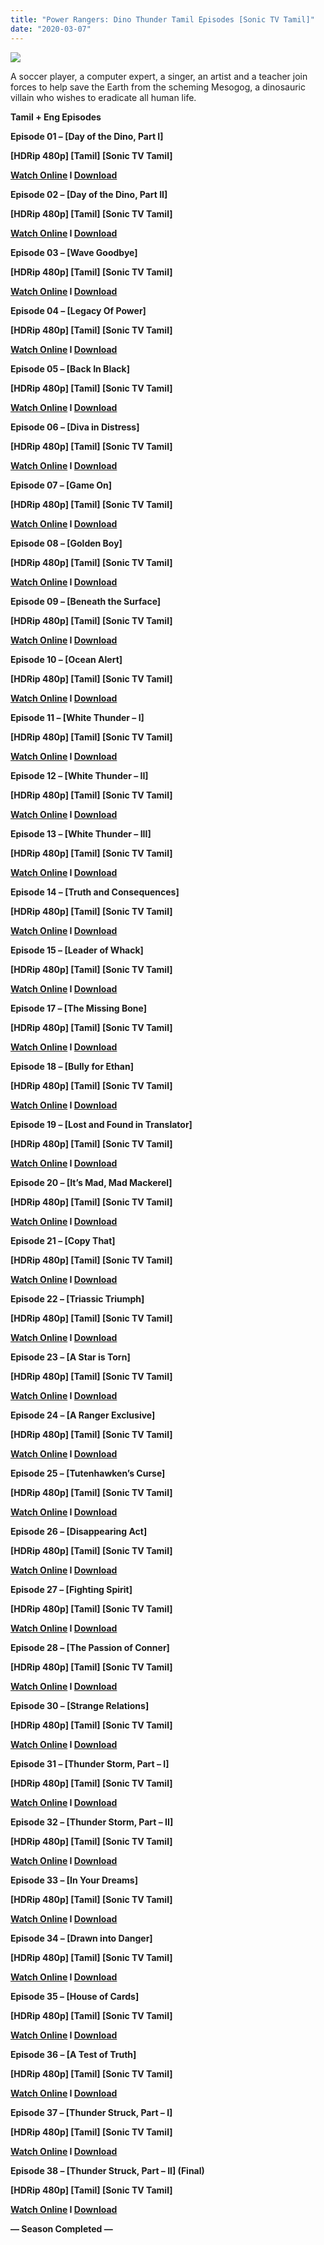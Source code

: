 ```yaml
---
title: "Power Rangers: Dino Thunder Tamil Episodes [Sonic TV Tamil]"
date: "2020-03-07"
---
```


[![](https://1.bp.blogspot.com/-xm3ndYtpESs/XVlBP-wMf5I/AAAAAAAAAtE/CPoayCnki3Upb_sku58DaZIWGVq9aNm1ACLcBGAs/s1600/maxresdefault.jpg)](https://1.bp.blogspot.com/-xm3ndYtpESs/XVlBP-wMf5I/AAAAAAAAAtE/CPoayCnki3Upb_sku58DaZIWGVq9aNm1ACLcBGAs/s1600/maxresdefault.jpg)

A soccer player, a computer expert, a singer, an artist and a teacher join forces to help save the Earth from the scheming Mesogog, a dinosauric villain who wishes to eradicate all human life.

**Tamil + Eng Episodes**

**Episode 01 – \[Day of the Dino, Part I\]**

**\[HDRip 480p\] \[Tamil\] \[Sonic TV Tamil\]**

**[Watch Online](https://toonnetworktamilvideos.blogspot.com/p/power-rangers-dino-thunder-episode-01.html) I [Download](https://drive.google.com/file/d/1cCkertjQTxi2B9rxyX9VgxW2PekHnTp5/view)**

**Episode 02 – \[Day of the Dino, Part II\]**

**\[HDRip 480p\] \[Tamil\] \[Sonic TV Tamil\]**

**[Watch Online](https://toonnetworktamilvideos.blogspot.com/p/power-rangers-tamil-dino-thunder-tamil.html) I [Download](https://drive.google.com/file/d/1XAiME8Fmb2-SwZWPh5KRejvaYO2kcoE-/view)**

**Episode 03 – \[Wave Goodbye\]**

**\[HDRip 480p\] \[Tamil\] \[Sonic TV Tamil\]**

**[Watch Online](https://toonnetworktamilvideos.blogspot.com/p/power-rangers-dino-thunder-tamil.html) I [Download](https://drive.google.com/file/d/1xyqLj5DmetHVXb9nCpp6Q7IioGx4zPY1/view)**

**Episode 04 – \[Legacy Of Power\]**

**\[HDRip 480p\] \[Tamil\] \[Sonic TV Tamil\]**

**[Watch Online](https://toonnetworktamilvideos.blogspot.com/p/power-rangers-dino-thunder-tamil_8.html) I [Download](https://drive.google.com/file/d/18umiepV-FCB9NOc4gDQm8cvOGxyUE9Kb/view)**

**Episode 05 – \[Back In Black\]**

**\[HDRip 480p\] \[Tamil\] \[Sonic TV Tamil\]**

**[Watch Online](https://toonnetworktamilvideos.blogspot.com/p/power-rangers-dinothunder-tamil-episode.html) I [Download](https://drive.google.com/file/d/15nf2SVBVfoZHjvU_AYKefOFpQCW3_ewS/view)**

**Episode 06 – \[Diva in Distress\]**

**\[HDRip 480p\] \[Tamil\] \[Sonic TV Tamil\]**

**[Watch Online](https://toonnetworktamilvideos.blogspot.com/p/power-rangers-dinothunder-tamil-episode_22.html) I [Download](https://drive.google.com/file/d/14B36C1p9lDen58VXkFhNPlbgZIKxAJIl/view)**

**Episode 07 – \[Game On\]**

**\[HDRip 480p\] \[Tamil\] \[Sonic TV Tamil\]**

**[Watch Online](https://toonnetworktamilvideos.blogspot.com/p/power-rangers-dinothunder-episode-07.html) I [Download](https://drive.google.com/file/d/1Rv3jMgaLHqcyQ6OwEHu71UAIpv_RovNi/view)**

**Episode 08 – \[Golden Boy\]**

**\[HDRip 480p\] \[Tamil\] \[Sonic TV Tamil\]**

**[Watch Online](https://toonnetworktamilvideos.blogspot.com/p/power-rangers-dinothunder-episode-08.html) I [Download](https://drive.google.com/file/d/1yMVVa85NcWzto2GDsQ79zc7LLfgWiDFM/view)**

**Episode 09 – \[Beneath the Surface\]**

**\[HDRip 480p\] \[Tamil\] \[Sonic TV Tamil\]**

**[Watch Online](https://toonnetworktamilvideos.blogspot.com/p/power-rangers-dinothunder-episode-09.html) I [Download](https://drive.google.com/file/d/1q8JOwxoJxru3Muyi5_ifZ-6Oyzm5WeAS/view)**

**Episode 10 – \[Ocean Alert\]**

**\[HDRip 480p\] \[Tamil\] \[Sonic TV Tamil\]**

**[Watch Online](https://drive.google.com/file/d/118Ms4nILMSmQUY3p0aopA3R823qk_Uat/view) I [Download](https://drive.google.com/file/d/118Ms4nILMSmQUY3p0aopA3R823qk_Uat/view)**

**Episode 11 – \[White Thunder – I\]**

**\[HDRip 480p\] \[Tamil\] \[Sonic TV Tamil\]**

**[Watch Online](https://drive.google.com/file/d/1PU2FswO4Z1CjszptJXLgNcgV5qFyzdw-/view) I [Download](https://drive.google.com/file/d/1PU2FswO4Z1CjszptJXLgNcgV5qFyzdw-/view)**

**Episode 12 – \[White Thunder – II\]**

**\[HDRip 480p\] \[Tamil\] \[Sonic TV Tamil\]**

**[Watch Online](https://drive.google.com/open?id=1mtaFjHtLnGXffzhTcbyrAmHsA8XDj_Pb) I [Download](https://drive.google.com/open?id=1mtaFjHtLnGXffzhTcbyrAmHsA8XDj_Pb)**

**Episode 13 – \[White Thunder – III\]**

**\[HDRip 480p\] \[Tamil\] \[Sonic TV Tamil\]**

**[Watch Online](https://drive.google.com/open?id=1EV1xN3ENo3XVLGTz5Kj8WFyhDsHDX7U3) I [Download](https://drive.google.com/open?id=1EV1xN3ENo3XVLGTz5Kj8WFyhDsHDX7U3)**

**Episode 14 – \[Truth and Consequences\]**

**\[HDRip 480p\] \[Tamil\] \[Sonic TV Tamil\]**

**[Watch Online](https://drive.google.com/open?id=1rrNxVg107lMtoH9Y6tsKTuvYJQmS8Jp1) I [Download](https://drive.google.com/open?id=1rrNxVg107lMtoH9Y6tsKTuvYJQmS8Jp1)**

**Episode 15 – \[Leader of Whack\]**

**\[HDRip 480p\] \[Tamil\] \[Sonic TV Tamil\]**

**[Watch Online](https://drive.google.com/file/d/1AuTPlHV9MExBEr0E-H7XfWT3ulK2pN2h/view) I [Download](https://drive.google.com/file/d/1AuTPlHV9MExBEr0E-H7XfWT3ulK2pN2h/view)**

**Episode 17 – \[The Missing Bone\]**

**\[HDRip 480p\] \[Tamil\] \[Sonic TV Tamil\]**

**[Watch Online](https://drive.google.com/open?id=1Gi7-zddsTVvg1CLDVK40ncT6RTBr1NPM) I [Download](https://drive.google.com/open?id=1Gi7-zddsTVvg1CLDVK40ncT6RTBr1NPM)**

**Episode 18 – \[Bully for Ethan\]**

**\[HDRip 480p\] \[Tamil\] \[Sonic TV Tamil\]**

**[Watch Online](https://drive.google.com/open?id=1-jRcJAUTYWcxJoiQwazGEqmifCKQaGsT) I [Download](https://drive.google.com/open?id=1-jRcJAUTYWcxJoiQwazGEqmifCKQaGsT)**

**Episode 19 – \[Lost and Found in Translator\]**

**\[HDRip 480p\] \[Tamil\] \[Sonic TV Tamil\]**

**[Watch Online](https://drive.google.com/open?id=1WcQ7h89wK3J7isfkQvUuUjJ_pI3dvVg6) I [Download](https://drive.google.com/open?id=1WcQ7h89wK3J7isfkQvUuUjJ_pI3dvVg6)**

**Episode 20 – \[It’s Mad, Mad Mackerel\]**

**\[HDRip 480p\] \[Tamil\] \[Sonic TV Tamil\]**

**[Watch Online](https://drive.google.com/open?id=1SQO4J3ZdmqObT95eYgdEPFOxNTbcR1VF) I [Download](https://drive.google.com/open?id=1SQO4J3ZdmqObT95eYgdEPFOxNTbcR1VF)**

**Episode 21 – \[Copy That\]** 

**\[HDRip 480p\] \[Tamil\] \[Sonic TV Tamil\]**

**[Watch Online](https://drive.google.com/open?id=1IvWeLMZsOPncLqhUdq0UTVm0hcVtyMci) I [Download](https://drive.google.com/open?id=1IvWeLMZsOPncLqhUdq0UTVm0hcVtyMci)**

**Episode 22 – \[Triassic Triumph\]** 

**\[HDRip 480p\] \[Tamil\] \[Sonic TV Tamil\]**

**[Watch Online](https://drive.google.com/open?id=1cnWRimmHeqqopWranfjAbz4gAg69ElpL) I [Download](https://drive.google.com/open?id=1cnWRimmHeqqopWranfjAbz4gAg69ElpL)**

**Episode 23 – \[A Star is Torn\]** 

**\[HDRip 480p\] \[Tamil\] \[Sonic TV Tamil\]**

**[Watch Online](https://drive.google.com/open?id=16m8ucj2O-jTtCMQepeQTOx9tRw94ShUn) I [Download](https://drive.google.com/open?id=16m8ucj2O-jTtCMQepeQTOx9tRw94ShUn)**

**Episode 24 – \[A Ranger Exclusive\]** 

**\[HDRip 480p\] \[Tamil\] \[Sonic TV Tamil\]**

**[Watch Online](https://drive.google.com/open?id=1Ro9NVAsvKhLJQr8j0KrfaVPm6ACCHivF) I [Download](https://drive.google.com/open?id=1Ro9NVAsvKhLJQr8j0KrfaVPm6ACCHivF)**

**Episode 25 – \[Tutenhawken’s Curse\]** 

**\[HDRip 480p\] \[Tamil\] \[Sonic TV Tamil\]**

**[Watch Online](https://drive.google.com/open?id=1M2EiL0IQMuzojHugXdyWTaWfuBxd0AGi) I [Download](https://drive.google.com/open?id=1M2EiL0IQMuzojHugXdyWTaWfuBxd0AGi)**

**Episode 26 – \[Disappearing Act\]** 

**\[HDRip 480p\] \[Tamil\] \[Sonic TV Tamil\]**

**[Watch Online](https://drive.google.com/open?id=1jwN4ZelylOedm3B6YxqT19QkJk9DztaN) I [Download](https://drive.google.com/open?id=1jwN4ZelylOedm3B6YxqT19QkJk9DztaN)**

**Episode 27 – \[Fighting Spirit\]** 

**\[HDRip 480p\] \[Tamil\] \[Sonic TV Tamil\]**

**[Watch Online](https://drive.google.com/open?id=1irc5T5n8vX880_gMApROa8JYDaDmwz4K) I [Download](https://drive.google.com/open?id=1irc5T5n8vX880_gMApROa8JYDaDmwz4K)**

**Episode 28 – \[The Passion of Conner\]** 

**\[HDRip 480p\] \[Tamil\] \[Sonic TV Tamil\]**

**[Watch Online](https://drive.google.com/open?id=1SEOE-3I17QMK0HLVr1SSByGcNJfDYQjK) I [Download](https://drive.google.com/open?id=1SEOE-3I17QMK0HLVr1SSByGcNJfDYQjK)**

**Episode 30 – \[Strange Relations\]** 

**\[HDRip 480p\] \[Tamil\] \[Sonic TV Tamil\]**

**[Watch Online](https://drive.google.com/open?id=130q5g_KB7qPMGlLF90OCaK_XYuLtaLbU) I [Download](https://drive.google.com/open?id=130q5g_KB7qPMGlLF90OCaK_XYuLtaLbU)**

**Episode 31 – \[Thunder Storm, Part – I\]** 

**\[HDRip 480p\] \[Tamil\] \[Sonic TV Tamil\]**

**[Watch Online](https://drive.google.com/open?id=1Rd5Fa-pGBBZTHnO0tJD8mKKd0rFnBjZb) I [Download](https://drive.google.com/open?id=1Rd5Fa-pGBBZTHnO0tJD8mKKd0rFnBjZb)**

**Episode 32 – \[Thunder Storm, Part – II\]** 

**\[HDRip 480p\] \[Tamil\] \[Sonic TV Tamil\]**

**[Watch Online](https://drive.google.com/open?id=1q6_oUoc10EnPv-s7G7tzzoKS6F-7OiCq) I [Download](https://drive.google.com/open?id=1q6_oUoc10EnPv-s7G7tzzoKS6F-7OiCq)**

**Episode 33 – \[In Your Dreams\]** 

**\[HDRip 480p\] \[Tamil\] \[Sonic TV Tamil\]**

**[Watch Online](https://drive.google.com/open?id=1wJs_FLkRM4zl0HPKmJt8cBrQqOPBw8L4) I [Download](https://drive.google.com/open?id=1wJs_FLkRM4zl0HPKmJt8cBrQqOPBw8L4)**

**Episode 34 – \[Drawn into Danger\]** 

**\[HDRip 480p\] \[Tamil\] \[Sonic TV Tamil\]**

**[Watch Online](https://drive.google.com/open?id=1WfSh7jgd-BI8vrK_PZEcbYOvybg7Ig8q) I [Download](https://drive.google.com/open?id=1WfSh7jgd-BI8vrK_PZEcbYOvybg7Ig8q)**

**Episode 35 – \[House of Cards\]** 

**\[HDRip 480p\] \[Tamil\] \[Sonic TV Tamil\]**

**[Watch Online](https://drive.google.com/open?id=19S8UjYDYYAiwr3p3X_GP8q09LhFmnHcV) I [Download](https://drive.google.com/open?id=19S8UjYDYYAiwr3p3X_GP8q09LhFmnHcV)**

**Episode 36 – \[A Test of Truth\]** 

**\[HDRip 480p\] \[Tamil\] \[Sonic TV Tamil\]**

**[Watch Online](https://drive.google.com/open?id=1Nqtq1x0iOV7cnAs_IQcHKIYvwBpGIffN) I [Download](https://drive.google.com/open?id=1Nqtq1x0iOV7cnAs_IQcHKIYvwBpGIffN)**

**Episode 37 – \[Thunder Struck, Part – I\]** 

**\[HDRip 480p\] \[Tamil\] \[Sonic TV Tamil\]**

**[Watch Online](https://drive.google.com/open?id=1E1SafbiKR3EVud2_UrmbjcenPrPSS2b0) I [Download](https://drive.google.com/open?id=1E1SafbiKR3EVud2_UrmbjcenPrPSS2b0)**

**Episode 38 – \[Thunder Struck, Part – II\] (Final)** 

**\[HDRip 480p\] \[Tamil\] \[Sonic TV Tamil\]**

**[Watch Online](https://drive.google.com/open?id=10ZcbLqqNBw67Y5n36uiPwGF6CAiLI9xZ) I [Download](https://drive.google.com/open?id=10ZcbLqqNBw67Y5n36uiPwGF6CAiLI9xZ)**

**— Season Completed —**
